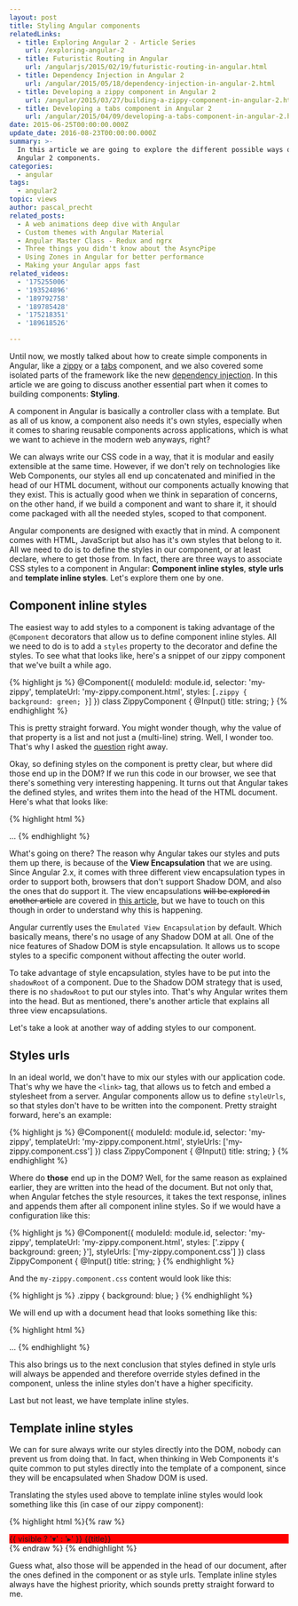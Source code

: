 ```yaml
---
layout: post
title: Styling Angular components
relatedLinks:
  - title: Exploring Angular 2 - Article Series
    url: /exploring-angular-2
  - title: Futuristic Routing in Angular
    url: /angularjs/2015/02/19/futuristic-routing-in-angular.html
  - title: Dependency Injection in Angular 2
    url: /angular/2015/05/18/dependency-injection-in-angular-2.html
  - title: Developing a zippy component in Angular 2
    url: /angular/2015/03/27/building-a-zippy-component-in-angular-2.html
  - title: Developing a tabs component in Angular 2
    url: /angular/2015/04/09/developing-a-tabs-component-in-angular-2.html
date: 2015-06-25T00:00:00.000Z
update_date: 2016-08-23T00:00:00.000Z
summary: >-
  In this article we are going to explore the different possible ways of styling
  Angular 2 components.
categories:
  - angular
tags:
  - angular2
topic: views
author: pascal_precht
related_posts:
  - A web animations deep dive with Angular
  - Custom themes with Angular Material
  - Angular Master Class - Redux and ngrx
  - Three things you didn't know about the AsyncPipe
  - Using Zones in Angular for better performance
  - Making your Angular apps fast
related_videos:
  - '175255006'
  - '193524896'
  - '189792758'
  - '189785428'
  - '175218351'
  - '189618526'

---
```


Until now, we mostly talked about how to create simple components in Angular, like a [zippy](/angular/2015/03/27/building-a-zippy-component-in-angular-2.html) or a [tabs](/angular/2015/04/09/developing-a-tabs-component-in-angular-2.html) component, and we also covered some isolated parts of the framework like the new [dependency injection](/angular/2015/05/18/dependency-injection-in-angular-2.html). In this article we are going to discuss another essential part when it comes to building components: **Styling**.

A component in Angular is basically a controller class with a template. But as all of us know, a component also needs it's own styles, especially when it comes to sharing reusable components across applications, which is what we want to achieve in the modern web anyways, right?

We can always write our CSS code in a way, that it is modular and easily extensible at the same time. However, if we don't rely on technologies like Web Components, our styles all end up concatenated and minified in the head of our HTML document, without our components actually knowing that they exist. This is actually good when we think in separation of concerns, on the other hand, if we build a component and want to share it, it should come packaged with all the needed styles, scoped to that component.

Angular components are designed with exactly that in mind. A component comes with HTML, JavaScript but also has it's own styles that belong to it. All we need to do is to define the styles in our component, or at least declare, where to get those from. In fact, there are three ways to associate CSS styles to a component in Angular: **Component inline styles**, **style urls** and **template inline styles**. Let's explore them one by one.

## Component inline styles

The easiest way to add styles to a component is taking advantage of the `@Component` decorators that allow us to define component inline styles. All we need to do is to add a `styles` property to the decorator and define the styles. To see what that looks like, here's a snippet of our zippy component that we've built a while ago.

{% highlight js %}
@Component({
  moduleId: module.id,
  selector: 'my-zippy',
  templateUrl: 'my-zippy.component.html',
  styles: [`
    .zippy {
      background: green;
    }
  `]
})
class ZippyComponent {
  @Input() title: string;
}
{% endhighlight %}

This is pretty straight forward. You might wonder though, why the value of that property is a list and not just a (multi-line) string. Well, I wonder too. That's why I asked the [question](https://github.com/angular/angular/issues/2730) right away.

Okay, so defining styles on the component is pretty clear, but where did those end up in the DOM? If we run this code in our browser, we see that there's something very interesting happening. It turns out that Angular takes the defined styles, and writes them into the head of the HTML document. Here's what that looks like:

{% highlight html %}
<!DOCTYPE html>
<html>
  <head>
    <style>
      .zippy { 
        background: green;
      }
    </style>
  </head>
  <body>
  ...
  </body>
</html>
{% endhighlight %}

What's going on there? The reason why Angular takes our styles and puts them up there, is because of the **View Encapsulation** that we are using. Since Angular 2.x, it comes with three different view encapsulation types in order to support both, browsers that don't support Shadow DOM, and also the ones that do support it. The view encapsulations <s>will be explored in another article</s> are covered in [this article](/angular/2015/06/29/shadow-dom-strategies-in-angular2.html), but we have to touch on this though in order to understand why this is happening.

Angular currently uses the `Emulated View Encapsulation` by default. Which basically means, there's no usage of any Shadow DOM at all. One of the nice features of Shadow DOM is style encapsulation. It allows us to scope styles to a specific component without affecting the outer world.

To take advantage of style encapsulation, styles have to be put into the `shadowRoot` of a component. Due to the Shadow DOM strategy that is used, there is no `shadowRoot` to put our styles into. That's why Angular writes them into the head. But as mentioned, there's another article that explains all three view encapsulations.

Let's take a look at another way of adding styles to our component.

## Styles urls

In an ideal world, we don't have to mix our styles with our application code. That's why we have the `<link>` tag, that allows us to fetch and embed a stylesheet from a server. Angular components allow us to define `styleUrls`, so that styles don't have to be written into the component. Pretty straight forward, here's an example:

{% highlight js %}
@Component({
  moduleId: module.id,
  selector: 'my-zippy',
  templateUrl: 'my-zippy.component.html',
  styleUrls: ['my-zippy.component.css']
})
class ZippyComponent {
  @Input() title: string;
}
{% endhighlight %}

Where do **those** end up in the DOM? Well, for the same reason as explained earlier, they are written into the head of the document. But not only that, when Angular fetches the style resources, it takes the text response, inlines and appends them after all component inline styles. So if we would have a configuration like this:

{% highlight js %}
@Component({
  moduleId: module.id,
  selector: 'my-zippy',
  templateUrl: 'my-zippy.component.html',
  styles: ['.zippy { background: green; }'],
  styleUrls: ['my-zippy.component.css']
})
class ZippyComponent {
  @Input() title: string;
}
{% endhighlight %}

And the `my-zippy.component.css` content would look like this:

{% highlight js %}
.zippy {
  background: blue;
}
{% endhighlight %}

We will end up with a document head that looks something like this:

{% highlight html %}
<!DOCTYPE html>
<html>
  <head>
    <style>
      .zippy { 
        background: green;
      }
    </style>
    <style>.zippy {
      background: blue;
    }
    </style>
  </head>
  <body>
  ...
  </body>
</html>
{% endhighlight %}

This also brings us to the next conclusion that styles defined in style urls will always be appended and therefore override styles defined in the component, unless the inline styles don't have a higher specificity.

Last but not least, we have template inline styles.

## Template inline styles

We can for sure always write our styles directly into the DOM, nobody can prevent us from doing that. In fact, when thinking in Web Components it's quite common to put styles directly into the template of a component, since they will be encapsulated when Shadow DOM is used.

Translating the styles used above to template inline styles would look something like this (in case of our zippy component):

{% highlight html %}{% raw %}
<style>
  .zippy {
    background: red;
  }
</style>
<div class="zippy">
  <div (click)="toggle()" class="zippy__title">
    {{ visible ? '&blacktriangledown;' : '&blacktriangleright;' }} {{title}}
  </div>
  <div [hidden]="!visible" class="zippy__content">
    <content></content>
  </div>
</div>
{% endraw %}
{% endhighlight %}

Guess what, also those will be appended in the head of our document, after the ones defined in the component or as style urls. Template inline styles always have the highest priority, which sounds pretty straight forward to me.
